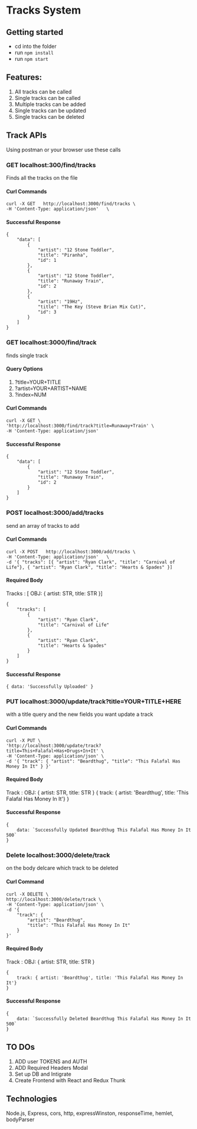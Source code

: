 # Tracks System

## Getting started

* cd into the folder
* run `npm install`
* run `npm start`

## Features:
1. All tracks can be called
2. Single tracks can be called
3. Multiple tracks can be added
4. Single tracks can be updated
5. Single tracks can be deleted

## Track APIs
Using postman or your browser use these calls

### GET localhost:300/find/tracks
Finds all the tracks on the file

#### Curl Commands
    curl -X GET   http://localhost:3000/find/tracks \
    -H 'Content-Type: application/json'   \

#### Successful Response
    {
        "data": [
            {
                "artist": "12 Stone Toddler",
                "title": "Piranha",
                "id": 1
            },
            {
                "artist": "12 Stone Toddler",
                "title": "Runaway Train",
                "id": 2
            },
            {
                "artist": "19Hz",
                "title": "The Key (Steve Brian Mix Cut)",
                "id": 3
            }
        ]
    }


### GET localhost:3000/find/track
finds single track
#### Query Options
1. ?title=YOUR+TITLE
2. ?artist=YOUR+ARTIST+NAME
3. ?index=NUM

#### Curl Commands
    curl -X GET \
    'http://localhost:3000/find/track?title=Runaway+Train' \ 
    -H 'Content-Type: application/json'   

#### Successful Response
    {
        "data": [
            {
                "artist": "12 Stone Toddler",
                "title": "Runaway Train",
                "id": 2
            }
        ]
    }

### POST localhost:3000/add/tracks
send an array of tracks to add

#### Curl Commands
    curl -X POST   http://localhost:3000/add/tracks \
    -H 'Content-Type: application/json'   \
    -d '{ "tracks": [{ "artist": "Ryan Clark", "title": "Carnival of Life"}, { "artist": "Ryan Clark", "title": "Hearts & Spades" }]

#### Required Body
Tracks : [ OBJ: { artist: STR, title: STR }]

    {
        "tracks": [
            {
                "artist": "Ryan Clark",
                "title": "Carnival of Life"
            },
            {
                "artist": "Ryan Clark",
                "title": "Hearts & Spades"
            }
        ]
    }

#### Successful Response
    { data: 'Successfully Uploaded' }

### PUT localhost:3000/update/track?title=YOUR+TITLE+HERE
with a title query and the new fields you want update a track 

#### Curl Commands
    curl -X PUT \
    'http://localhost:3000/update/track?title=This+Falafal+Has+Drugs+In+It' \
    -H 'Content-Type: application/json' \
    -d '{ "track": { "artist": "Beardthug", "title": "This Falafal Has Money In It" } }'

#### Required Body
Track :  OBJ: { artist: STR, title: STR }
    {
        track: { artist: 'Beardthug', title: 'This Falafal Has Money In It'}
    }

#### Successful Response
    {
        data: `Successfully Updated Beardthug This Falafal Has Money In It 500`
    }

### Delete localhost:3000/delete/track
on the body delcare which track to be deleted

#### Curl Command 
    curl -X DELETE \
    http://localhost:3000/delete/track \
    -H 'Content-Type: application/json' \
    -d '{
        "track": {
            "artist": "Beardthug",
            "title": "This Falafal Has Money In It"
        }
    }'

#### Required Body
Track :  OBJ: { artist: STR, title: STR }

    {
        track: { artist: 'Beardthug', title: 'This Falafal Has Money In It'}
    }

#### Successful Response
    {
        data: `Successfully Deleted Beardthug This Falafal Has Money In It 500`
    }

## TO DOs
1. ADD user TOKENS and AUTH
3. ADD Required Headers Modal
4. Set up DB and Intigrate
5. Create Frontend with React and Redux Thunk


## Technologies
Node.js, Express, cors, http, expressWinston, responseTime, hemlet, bodyParser
